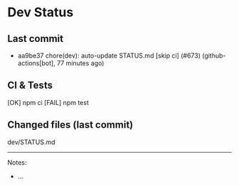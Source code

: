 # Dev Status

## Last commit
- aa9be37 chore(dev): auto-update STATUS.md [skip ci] (#673) (github-actions[bot], 77 minutes ago)
## CI & Tests
[OK] npm ci
[FAIL] npm test

## Changed files (last commit)
dev/STATUS.md

---
Notes:
- ...
